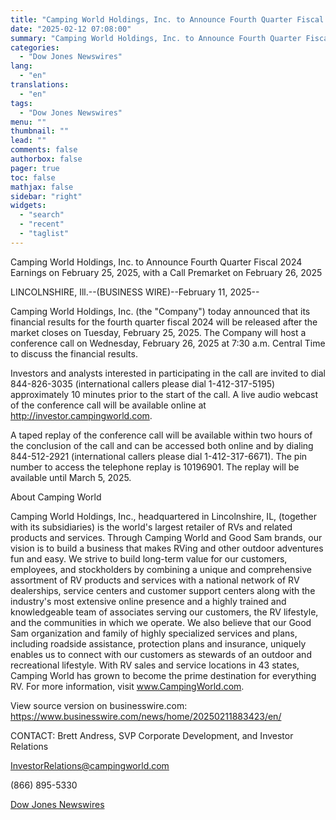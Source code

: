 ```yaml
---
title: "Camping World Holdings, Inc. to Announce Fourth Quarter Fiscal 2024 Earnings on February 25, 2025, with a Call Premarket on February 26, 2025"
date: "2025-02-12 07:08:00"
summary: "Camping World Holdings, Inc. to Announce Fourth Quarter Fiscal 2024 Earnings on February 25, 2025, with a Call Premarket on February 26, 2025LINCOLNSHIRE, Ill.--(BUSINESS WIRE)--February 11, 2025--Camping World Holdings, Inc. (the \"Company\") today announced that its financial results for the fourth quarter fiscal 2024 will be released after the market..."
categories:
  - "Dow Jones Newswires"
lang:
  - "en"
translations:
  - "en"
tags:
  - "Dow Jones Newswires"
menu: ""
thumbnail: ""
lead: ""
comments: false
authorbox: false
pager: true
toc: false
mathjax: false
sidebar: "right"
widgets:
  - "search"
  - "recent"
  - "taglist"
---
```


Camping World Holdings, Inc. to Announce Fourth Quarter Fiscal 2024 Earnings on February 25, 2025, with a Call Premarket on February 26, 2025

LINCOLNSHIRE, Ill.--(BUSINESS WIRE)--February 11, 2025--

Camping World Holdings, Inc. (the "Company") today announced that its financial results for the fourth quarter fiscal 2024 will be released after the market closes on Tuesday, February 25, 2025. The Company will host a conference call on Wednesday, February 26, 2025 at 7:30 a.m. Central Time to discuss the financial results.

Investors and analysts interested in participating in the call are invited to dial 844-826-3035 (international callers please dial 1-412-317-5195) approximately 10 minutes prior to the start of the call. A live audio webcast of the conference call will be available online at http://investor.campingworld.com.

A taped replay of the conference call will be available within two hours of the conclusion of the call and can be accessed both online and by dialing 844-512-2921 (international callers please dial 1-412-317-6671). The pin number to access the telephone replay is 10196901. The replay will be available until March 5, 2025.

About Camping World

Camping World Holdings, Inc., headquartered in Lincolnshire, IL, (together with its subsidiaries) is the world's largest retailer of RVs and related products and services. Through Camping World and Good Sam brands, our vision is to build a business that makes RVing and other outdoor adventures fun and easy. We strive to build long-term value for our customers, employees, and stockholders by combining a unique and comprehensive assortment of RV products and services with a national network of RV dealerships, service centers and customer support centers along with the industry's most extensive online presence and a highly trained and knowledgeable team of associates serving our customers, the RV lifestyle, and the communities in which we operate. We also believe that our Good Sam organization and family of highly specialized services and plans, including roadside assistance, protection plans and insurance, uniquely enables us to connect with our customers as stewards of an outdoor and recreational lifestyle. With RV sales and service locations in 43 states, Camping World has grown to become the prime destination for everything RV. For more information, visit www.CampingWorld.com.

View source version on businesswire.com: https://www.businesswire.com/news/home/20250211883423/en/

CONTACT: Brett Andress, SVP Corporate Development, and Investor Relations

InvestorRelations@campingworld.com

(866) 895-5330

[Dow Jones Newswires](https://www.tradingview.com/news/DJN_DN20250211012670:0/)
